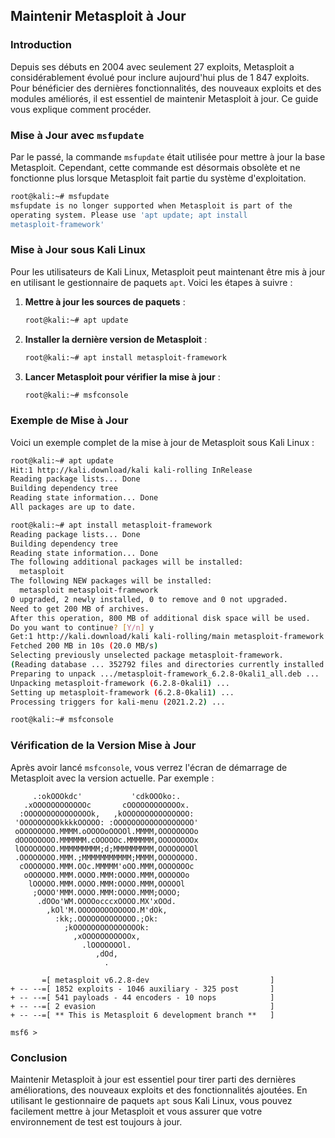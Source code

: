 ## Maintenir Metasploit à Jour

### Introduction

Depuis ses débuts en 2004 avec seulement 27 exploits, Metasploit a considérablement évolué pour inclure aujourd'hui plus de 1 847 exploits. Pour bénéficier des dernières fonctionnalités, des nouveaux exploits et des modules améliorés, il est essentiel de maintenir Metasploit à jour. Ce guide vous explique comment procéder.

### Mise à Jour avec `msfupdate`

Par le passé, la commande `msfupdate` était utilisée pour mettre à jour la base Metasploit. Cependant, cette commande est désormais obsolète et ne fonctionne plus lorsque Metasploit fait partie du système d'exploitation.

```bash
root@kali:~# msfupdate 
msfupdate is no longer supported when Metasploit is part of the 
operating system. Please use 'apt update; apt install 
metasploit-framework' 
```

### Mise à Jour sous Kali Linux

Pour les utilisateurs de Kali Linux, Metasploit peut maintenant être mis à jour en utilisant le gestionnaire de paquets `apt`. Voici les étapes à suivre :

1. **Mettre à jour les sources de paquets** :
   ```bash
   root@kali:~# apt update
   ```

2. **Installer la dernière version de Metasploit** :
   ```bash
   root@kali:~# apt install metasploit-framework
   ```

3. **Lancer Metasploit pour vérifier la mise à jour** :
   ```bash
   root@kali:~# msfconsole
   ```

### Exemple de Mise à Jour

Voici un exemple complet de la mise à jour de Metasploit sous Kali Linux :

```bash
root@kali:~# apt update
Hit:1 http://kali.download/kali kali-rolling InRelease
Reading package lists... Done
Building dependency tree       
Reading state information... Done
All packages are up to date.

root@kali:~# apt install metasploit-framework
Reading package lists... Done
Building dependency tree       
Reading state information... Done
The following additional packages will be installed:
  metasploit
The following NEW packages will be installed:
  metasploit metasploit-framework
0 upgraded, 2 newly installed, 0 to remove and 0 not upgraded.
Need to get 200 MB of archives.
After this operation, 800 MB of additional disk space will be used.
Do you want to continue? [Y/n] y
Get:1 http://kali.download/kali kali-rolling/main metasploit-framework all 6.2.8-0kali1 [200 MB]
Fetched 200 MB in 10s (20.0 MB/s)                                                                             
Selecting previously unselected package metasploit-framework.
(Reading database ... 352792 files and directories currently installed.)
Preparing to unpack .../metasploit-framework_6.2.8-0kali1_all.deb ...
Unpacking metasploit-framework (6.2.8-0kali1) ...
Setting up metasploit-framework (6.2.8-0kali1) ...
Processing triggers for kali-menu (2021.2.2) ...

root@kali:~# msfconsole
```

### Vérification de la Version Mise à Jour

Après avoir lancé `msfconsole`, vous verrez l'écran de démarrage de Metasploit avec la version actuelle. Par exemple :

```
     .:okOOOkdc'           'cdkOOOko:.  
   .xOOOOOOOOOOOOc       cOOOOOOOOOOOOx.  
  :OOOOOOOOOOOOOOOk,   ,kOOOOOOOOOOOOOOO:  
 'OOOOOOOOOkkkkOOOOO: :OOOOOOOOOOOOOOOOOO'  
 oOOOOOOOO.MMMM.oOOOOoOOOOl.MMMM,OOOOOOOOo  
 dOOOOOOOO.MMMMMM.cOOOOOc.MMMMMM,OOOOOOOOx  
 lOOOOOOOO.MMMMMMMMM;d;MMMMMMMMM,OOOOOOOOl  
 .OOOOOOOO.MMM.;MMMMMMMMMMM;MMMM,OOOOOOOO.  
  cOOOOOOO.MMM.OOc.MMMMM'oOO.MMM,OOOOOOOc  
   oOOOOOO.MMM.OOOO.MMM:OOOO.MMM,OOOOOOo  
    lOOOOO.MMM.OOOO.MMM:OOOO.MMM,OOOOOl  
     ;OOOO'MMM.OOOO.MMM:OOOO.MMM;OOOO;  
      .dOOo'WM.OOOOocccxOOOO.MX'xOOd.  
        ,kOl'M.OOOOOOOOOOOOO.M'dOk,  
          :kk;.OOOOOOOOOOOOO.;Ok:  
            ;kOOOOOOOOOOOOOOOk:  
              ,xOOOOOOOOOOOx,  
                .lOOOOOOOl.  
                   ,dOd,  
                     .  
 
       =[ metasploit v6.2.8-dev                           ] 
+ -- --=[ 1852 exploits - 1046 auxiliary - 325 post       ] 
+ -- --=[ 541 payloads - 44 encoders - 10 nops            ] 
+ -- --=[ 2 evasion                                       ] 
+ -- --=[ ** This is Metasploit 6 development branch **   ] 
 
msf6 >
```

### Conclusion

Maintenir Metasploit à jour est essentiel pour tirer parti des dernières améliorations, des nouveaux exploits et des fonctionnalités ajoutées. En utilisant le gestionnaire de paquets `apt` sous Kali Linux, vous pouvez facilement mettre à jour Metasploit et vous assurer que votre environnement de test est toujours à jour.
